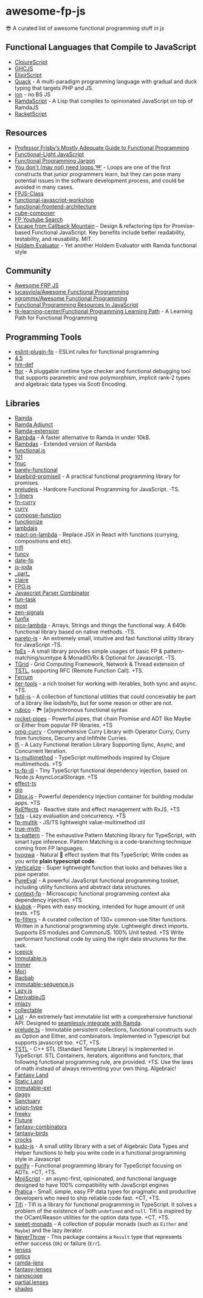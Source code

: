 # awesome-fp-js

:sunglasses: A curated list of awesome functional programming stuff in js

## Functional Languages that Compile to JavaScript

- [ClojureScript](https://github.com/clojure/clojurescript)
- [GHCJS](https://github.com/ghcjs/ghcjs)
- [ElixirScript](https://github.com/bryanjos/elixirscript)
- [Quack](https://github.com/quack/quack) - A multi-paradigm programming language with gradual and duck typing that targets PHP and JS.
- [ion](https://github.com/ion-lang/ion) - no BS JS
- [RamdaScript](https://github.com/yosbelms/ramdascript) - A Lisp that compiles to opinionated JavaScript on top of RamdaJS
- [RacketScript](https://github.com/vishesh/racketscript)

## Resources

- [Professor Frisby’s Mostly Adequate Guide to Functional Programming](https://github.com/MostlyAdequate/mostly-adequate-guide)
- [Functional-Light JavaScript](https://github.com/getify/functional-light-js)
- [Functional Programming Jargon](https://github.com/hemanth/functional-programming-jargon)
- [You don't (may not) need loops ➿](https://github.com/you-dont-need/You-Dont-Need-Loops) - Loops are one of the first constructs that junior programmers learn, but they can pose many potential issues in the software development process, and could be avoided in many cases.
- [FPJS-Class](https://github.com/loop-recur/FPJS-Class)
- [functional-javascript-workshop](https://github.com/timoxley/functional-javascript-workshop)
- [functional-frontend-architecture](https://github.com/paldepind/functional-frontend-architecture)
- [cube-composer](https://github.com/sharkdp/cube-composer)
- [FP Youtube Search](https://github.com/jaysoo/example-fp-youtube-search)
- [Escape from Callback Mountain](https://github.com/justsml/escape-from-callback-mountain) - Design & refactoring tips for Promise-based Functional JavaScript. Key benefits include better readability, testability, and reusability. MIT.
- [Holdem Evaluator](https://github.com/laberin/holdem-eval) - Yet another Holdem Evaluator with Ramda functional style

## Community

- [Awesome FRP JS](https://github.com/stoeffel/awesome-frp-js)
- [lucasviola/Awesome Functional Programming](https://github.com/lucasviola/awesome-functional-programming)
- [xgrommx/Awesome Functional Programming](https://github.com/xgrommx/awesome-functional-programming)
- [Functional Programming Resources In JavaScript](https://github.com/busypeoples/functional-programming-javascript)
- [tk-learning-center/Functional Programming Learning Path](https://github.com/tk-learning-center/functional-programming-learning-path) - A Learning Path for Functional Programming

## Programming Tools

- [eslint-plugin-fp](https://github.com/jfmengels/eslint-plugin-fp) - ESLint rules for functional programming
- [4.5](https://github.com/TylorS/4.5)
- [hm-def](https://github.com/xodio/hm-def)
- [ftor](https://github.com/kongware/ftor) - A pluggable runtime type checker and functional debugging tool that supports parametric and row polymorphism, implicit rank-2 types and algebraic data types via Scott Encoding.

## Libraries

- [Ramda](https://github.com/ramda/ramda)
- [Ramda Adjunct](https://github.com/char0n/ramda-adjunct)
- [Ramda-extension](https://github.com/tommmyy/ramda-extension)
- [Rambda](https://github.com/selfrefactor/rambda) - A faster alternative to Ramda in under 10kB.
- [Rambdax](https://github.com/selfrefactor/rambdax) - Extended version of Rambda
- [functional.js](https://github.com/functionaljs/functional-js)
- [101](https://github.com/tjmehta/101)
- [fnuc](https://github.com/algesten/fnuc)
- [barely-functional](https://github.com/cullophid/barely-functional)
- [bluebird-promisell](https://github.com/zhangchiqing/bluebird-promisell) - A practical functional programming library for promises.
- [preludejs](https://github.com/alanrsoares/prelude-js) - Hardcore Functional Programming for JavaScript. -TS.
- [1-liners](https://github.com/1-liners/1-liners)
- [fn-curry](https://github.com/thunklife/fn-curry)
- [curry](https://github.com/thisables/curry)
- [compose-function](https://github.com/stoeffel/compose-function)
- [functionize](https://github.com/paldepind/functionize)
- [lambdajs](https://github.com/loop-recur/lambdajs)
- [react-on-lambda](https://github.com/sultan99/react-on-lambda) - Replace JSX in React with functions (currying, compositions and etc).
- [trifl](https://github.com/algesten/trifl)
- [funcy](https://github.com/bramstein/funcy)
- [date-fp](https://github.com/cullophid/date-fp)
- [js-joda](https://github.com/js-joda/js-joda)
- [\_part\_](https://github.com/AutoSponge/_part_)
- [claire](https://github.com/robotlolita/claire)
- [FPO.js](https://github.com/getify/fpo)
- [Javascript Parser Combinator](https://github.com/d-plaindoux/parsec)
- [fun-task](https://github.com/rpominov/fun-task)
- [most](https://github.com/cujojs/most)
- [zen-signals](https://github.com/joaomilho/zen-signals)
- [funfix](https://github.com/funfix/funfix)
- [pico-lambda](https://github.com/trainyard/pico-lambda) - Arrays, Strings and things the functional way. A 640b functional library based on native methods. -TS.
- [pareto-js](https://github.com/concretesolutions/pareto.js) - An extremely small, intuitive and fast functional utility library for JavaScript -TS.
- [fpEs](https://github.com/TeaEntityLab/fpEs) - A small library provides simple usages of basic FP & pattern-matching/sumtype & MonadIO/Rx & Optional for Javascript. -TS.
- [TGrid](https://github.com/samchon/tgrid) - Grid Computing Framework, Network & Thread extension of [TSTL](https://github.com/samchon/tstl), supporting RFC (Remote Function Call). +TS.
- [Ferrum](https://github.com/adobe/ferrum)
- [iter-tools](https://github.com/iter-tools/iter-tools) - a rich toolset for working with iterables, both sync and async. +TS.
- [futil-js](https://github.com/smartprocure/futil-js) - A collection of functional utilities that could conceivably be part of a library like lodash/fp, but for some reason or other are not.
- [rubico](https://github.com/a-synchronous/rubico) - 🏞 [a]synchronous functional syntax
- [rocket-pipes](https://github.com/darky/rocket-pipes) - Powerful pipes, that chain Promise and ADT like Maybe or Either from popular FP libraries. +TS
- [omg-curry](https://github.com/Debdut/omg-curry) - Comprehensive Curry Library with Operator Curry, Curry from functions, Decurry and Infifnite Curries.
- [lfi](https://github.com/TomerAberbach/lfi) - A Lazy Functional Iteration Library Supporting Sync, Async, and Concurrent Iteration.
- [ts-multimethod](https://github.com/darky/ts-multimethod) - TypeScript multimethods inspired by Clojure multimethods. +TS
- [ts-fp-di](https://github.com/darky/ts-fp-di) - Tiny TypeScript functional dependency injection, based on Node.js AsyncLocalStorage. +TS
- [effect-ts](https://github.com/Effect-TS/core)
- [qio](https://github.com/tusharmath/qio)
- [Ditox.js](https://github.com/mnasyrov/ditox) - Powerful dependency injection container for building modular apps. +TS
- [RxEffects](https://github.com/mnasyrov/rx-effects) - Reactive state and effect management with RxJS. +TS
- [fxts](https://github.com/marpple/FxTS) - Lazy evaluation and concurrency. +TS
- [fp-multik](https://github.com/lulldev/fp-multik) - JS/TS lightweight value-multimethod util
- [true-myth](https://github.com/true-myth/true-myth)
- [ts-pattern](https://github.com/gvergnaud/ts-pattern) - The exhaustive Pattern Matching library for TypeScript, with smart type inference. Pattern Matching is a code-branching technique coming from FP languages.
- [hyogwa](https://github.com/ENvironmentSet/hyogwa) - Natural 🌿 effect system that fits TypeScript; Write codes as you write **plain typescript code**.
- [Verticalize](https://github.com/laurentpayot/verticalize) - Super lightweight function that looks and behaves like a pipe operator.
- [PureEval](https://github.com/PureEval/PureEval) - A powerful JavaScript functional programming toolset, including utility functions and abstract data structures.
- [context-fp](https://github.com/darky/context-fp) - Microscopic functional programming context aka dependency injection. +TS
- [klubok](https://github.com/darky/klubok) - Pipes with easy mocking, intended for huge amount of unit tests. +TS
- [fp-filters](https://github.com/Oaxoa/fp-filters) - A curated collection of 130+ common-use filter functions. Written in a functional programming style. Lightweight direct imports. Supports ES modules and CommonJS. 100% Unit tested. +TS Write performant functional code by using the right data structures for the task.
- [Icepick](https://github.com/aearly/icepick)
- [Immutable.js](https://github.com/facebook/immutable-js)
- [Immer](https://github.com/mweststrate/immer)
- [Mori](https://github.com/swannodette/mori)
- [Baobab](https://github.com/Yomguithereal/baobab)
- [immutable-sequence.js](https://github.com/qiao/immutable-sequence.js)
- [Lazy.js](https://github.com/dtao/lazy.js)
- [DerivableJS](https://github.com/ds300/derivablejs)
- [imlazy](https://github.com/benji6/imlazy)
- [collectable](https://github.com/frptools/collectable)
- [List](https://github.com/funkia/list) - An extremely fast immutable list with a comprehensive functional API. Designed to [seamlessly integrate with Ramda](https://github.com/funkia/list#seamless-ramda-integration).
- [prelude.ts](https://github.com/emmanueltouzery/prelude.ts) - Immutable persistent collections, functional constructs such as Option and Either, and combinators. Implemented in Typescript but supports javascript too.  +CT, +TS.
- [TSTL](https://github.com/samchon/tstl) - C++ STL (Standard Template Library) is implemented in TypeScript. STL Containers, iterators, algorithms and functors, that following functional programming rule, are provided. +TS. Use the laws of math instead of always reinventing your own thing. Algebraic!
- [Fantasy Land](https://github.com/fantasyland/fantasy-land)
- [Static Land](https://github.com/rpominov/static-land)
- [immutable-ext](https://github.com/DrBoolean/immutable-ext)
- [daggy](https://github.com/puffnfresh/daggy)
- [Sanctuary](https://github.com/plaid/sanctuary)
- [union-type](https://github.com/paldepind/union-type)
- [freeky](https://github.com/DrBoolean/freeky)
- [Fluture](https://github.com/Avaq/Fluture)
- [fantasy-combinators](https://github.com/fantasyland/fantasy-combinators)
- [fantasy-birds](https://github.com/fantasyland/fantasy-birds)
- [crocks](https://github.com/evilsoft/crocks)
- [kudo-js](https://github.com/blitzritz/kudojs) - A small utility library with a set of Algebraic Data Types and Helper functions to help you write code in a functional programming style in Javascript
- [purify](https://github.com/gigobyte/purify) - Functional programming library for TypeScript focusing on ADTs.  +CT, +TS.
- [MojiScript](https://github.com/joelnet/MojiScript) - an async-first, opinionated, and functional language designed to have 100% compatibility with JavaScript engines
- [Pratica](https://github.com/rametta/pratica) - Small, simple, easy FP data types for pragmatic and productive developers who need to ship reliable code fast.  +CT, +TS.
- [Tifi](https://github.com/mobily/tifi) - Tifi is a library for functional programming in TypeScript. It solves a problem of the existence of both `undefined` and `null`. Tifi is inspired by the OCaml/Reason utilities for the option data type. +CT, +TS.
- [sweet-monads](https://github.com/JSMonk/sweet-monads) - A collection of popular monads (such as `Either` and `Maybe`) and the lazy iterator.
- [NeverThrow](https://github.com/supermacro/neverthrow) - This package contains a `Result` type that represents either success (`Ok`) or failure (`Err`).
- [lenses](https://github.com/DrBoolean/lenses)
- [optics](https://github.com/flunc/optics)
- [ramda-lens](https://github.com/ramda/ramda-lens)
- [fantasy-lenses](https://github.com/fantasyland/fantasy-lenses)
- [nanoscope](https://github.com/5outh/nanoscope)
- [partial.lenses](https://github.com/calmm-js/partial.lenses)
- [shades](https://github.com/jamesmcnamara/shades)
